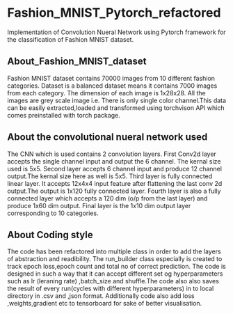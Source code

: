 # Fashion_MNIST_Pytorch_refactored
Implementation of Convolution Nueral Network using Pytorch framework for the classification of Fashion MNIST dataset.

## About_Fashion_MNIST_dataset
Fashion MNIST dataset contains 70000 images from 10 different fashion categories. Dataset is a balanced dataset means it contains 7000 images from each category.
The dimension of each image is 1x28x28. All the images are grey scale image i.e. There is only single color channel.This data can be easily extracted,loaded and transformed
using torchvison API which comes preinstalled with torch package.

## About the convolutional nueral network used
The CNN which is used contains 2 convolution layers. First Conv2d layer accepts the single channel input and output the 6 channel. The kernal size used is 5x5.
Second layer accepts 6 channel input and produce 12 channel output.The kernal size here as well is 5x5.
Third layer is fully connected linear layer. It accepts 12x4x4 input feature after flattening the last conv 2d output.The output is 1x120 fully connected layer.
Fourth layer is also a fully connected layer which accepts a 120 dim (o/p from the last layer) and produce 1x60 dim output.
Final layer is the 1x10 dim output layer corresponding to 10 categories.

## About Coding style
The code has been refactored into multiple class in order to add the layers of abstraction and readibility. The run_builder class especially is created to track epoch loss,epoch
count and total no of correct prediction. The code is designed in such a way that it can accept different set og hyperparameters such as lr (leraning rate) ,batch_size and shuffle.The code also also saves the result of every run(cycles with different hyperparameters) in to local directory in .csv and ,json format. Additionally code also
add loss ,weights,gradient etc to tensorboard for sake of better visualisation.


